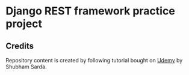 # Django REST framework practice project

## Credits

Repository content is created by following tutorial bought on [Udemy](https://www.udemy.com/course/django-rest-framework) by Shubham Sarda.